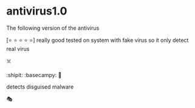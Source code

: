 # antivirus1.0
The following version of the antivirus

[:star: :star: :star: :star: :star:]
really good tested on system with fake virus so it only detect real virus 









:skull_and_crossbones:

:shipit:     :basecampy: :unicorn: 





detects disguised malware



:performing_arts:


